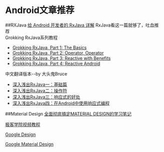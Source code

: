 # Android文章推荐
##RXJava
[给 Android 开发者的 RxJava 详解](http://gank.io/post/560e15be2dca930e00da1083)    RxJava看这一篇就够了，吐血推荐  
Grokking RxJava系列教程
* [Grokking RxJava, Part 1: The Basics](http://blog.danlew.net/2014/09/15/grokking-rxjava-part-1/)  
* [Grokking RxJava, Part 2: Operator, Operator](http://blog.danlew.net/2014/09/22/grokking-rxjava-part-2/)  
* [Grokking RxJava, Part 3: Reactive with Benefits](http://blog.danlew.net/2014/09/30/grokking-rxjava-part-3/)  
* [Grokking RxJava, Part 4: Reactive Android](http://blog.danlew.net/2014/10/08/grokking-rxjava-part-4/)

中文翻译版本--by 大头鬼Bruce  
* [深入浅出RxJava一：基础篇](http://blog.csdn.net/lzyzsd/article/details/41833541)  
* [深入浅出RxJava二：操作符](http://blog.csdn.net/lzyzsd/article/details/44094895)  
* [深入浅出RxJava三：响应式的好处](http://blog.csdn.net/lzyzsd/article/details/44891933)  
* [深入浅出RxJava四：在Android中使用响应式编程](http://blog.csdn.net/lzyzsd/article/details/45033611)  

##Material Design
[全面彻底搞定MATERIAL DESIGN的学习笔记](http://www.uisdc.com/comprehensive-material-design-note)

[极客学院视频教程](http://www.jikexueyuan.com/course/124.html)

[Google Design](http://www.google.com/design/)

[Google Material Design](https://www.google.com/design/spec/material-design/introduction.html)
